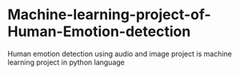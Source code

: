 # Machine-learning-project-of-Human-Emotion-detection
Human emotion detection using audio and image  project is machine learning project in python language 
